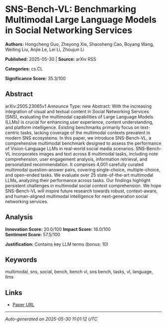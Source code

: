 # SNS-Bench-VL: Benchmarking Multimodal Large Language Models in Social Networking Services

**Authors:** Hongcheng Guo, Zheyong Xie, Shaosheng Cao, Boyang Wang, Weiting Liu, Anjie Le, Lei Li, Zhoujun Li

**Published:** 2025-05-30 | **Source:** arXiv RSS

**Categories:** cs.CL

**Significance Score:** 35.3/100

## Abstract

arXiv:2505.23065v1 Announce Type: new 
Abstract: With the increasing integration of visual and textual content in Social Networking Services (SNS), evaluating the multimodal capabilities of Large Language Models (LLMs) is crucial for enhancing user experience, content understanding, and platform intelligence. Existing benchmarks primarily focus on text-centric tasks, lacking coverage of the multimodal contexts prevalent in modern SNS ecosystems. In this paper, we introduce SNS-Bench-VL, a comprehensive multimodal benchmark designed to assess the performance of Vision-Language LLMs in real-world social media scenarios. SNS-Bench-VL incorporates images and text across 8 multimodal tasks, including note comprehension, user engagement analysis, information retrieval, and personalized recommendation. It comprises 4,001 carefully curated multimodal question-answer pairs, covering single-choice, multiple-choice, and open-ended tasks. We evaluate over 25 state-of-the-art multimodal LLMs, analyzing their performance across tasks. Our findings highlight persistent challenges in multimodal social context comprehension. We hope SNS-Bench-VL will inspire future research towards robust, context-aware, and human-aligned multimodal intelligence for next-generation social networking services.

## Analysis

**Innovation Score:** 20.0/100
**Impact Score:** 16.0/100  
**Sentiment Score:** 57.5/100

**Justification:** Contains key LLM terms (bonus: 10)

## Keywords

multimodal, sns, social, bench, bench vl, sns bench, tasks, vl, language, llms

## Links

- [Paper URL](https://arxiv.org/abs/2505.23065)

---
*Auto-generated on 2025-05-30 11:01:12 UTC*
